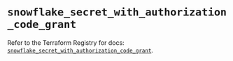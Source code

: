 # `snowflake_secret_with_authorization_code_grant`

Refer to the Terraform Registry for docs: [`snowflake_secret_with_authorization_code_grant`](https://registry.terraform.io/providers/snowflakedb/snowflake/2.1.1/docs/resources/secret_with_authorization_code_grant).
